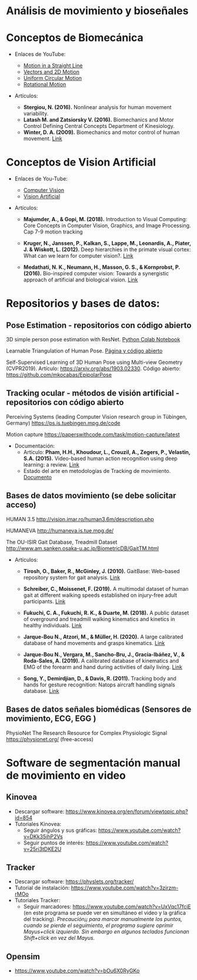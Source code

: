 # Análisis de movimiento y bioseñales

# Conceptos de Biomecánica

* Enlaces de YouTube:
  * <a href="https://www.youtube.com/watch?v=ZM8ECpBuQYE&list=PLUzB5g6dgYKzGaWy4EV2PCVnL1-iByYaV">Motion in a Straight Line</a>
  * <a href="https://www.youtube.com/watch?v=w3BhzYI6zXU&list=PLUzB5g6dgYKzGaWy4EV2PCVnL1-iByYaV&index=2">Vectors and 2D Motion</a>
  * <a href="https://www.youtube.com/watch?v=bpFK2VCRHUs&list=PLUzB5g6dgYKzGaWy4EV2PCVnL1-iByYaV&index=3">Uniform Circular Motion</a>
  * <a href="https://www.youtube.com/watch?v=fmXFWi-WfyU&list=PLUzB5g6dgYKzGaWy4EV2PCVnL1-iByYaV&index=4">Rotational Motion</a>

* Artículos:
  * **Stergiou, N. (2016).** Nonlinear analysis for human movement variability.
  * **Latash M. and Zatsiorsky V. (2016).** Biomechanics and Motor Control Defining Central Concepts Department of Kinesiology.
  * **Winter, D. A. (2009).** Biomechanics and motor control of human movement. <a href="https://edisciplinas.usp.br/pluginfile.php/4174628/mod_resource/content/2/David%20A.%20Winter-Biomechanics%20and%20Motor%20Control%20of%20Human%20Movement-Wiley%20%282009%29.pdf">Link</a>

# Conceptos de Vision Artificial

* Enlaces de You-Tube:
  * <a href="https://www.youtube.com/watch?v=WUx_9Cijssw">Computer Vision</a>
  * <a href="https://www.youtube.com/watch?v=xJrC0v2NcxI">Vision Artificial</a>
  
* Artículos:
  * **Majumder, A., & Gopi, M. (2018).** Introduction to Visual Computing: Core Concepts in Computer Vision, Graphics, and Image Processing. Cap 7-9 motion tracking

  * **Kruger, N., Janssen, P., Kalkan, S., Lappe, M., Leonardis, A., Piater, J. & Wiskott, L. (2012).** Deep hierarchies in the primate visual cortex: What can we learn for computer vision?. <a href="https://ieeexplore.ieee.org/abstract/document/6389683">Link</a>

  * **Medathati, N. K., Neumann, H., Masson, G. S., & Kornprobst, P. (2016).** Bio-inspired computer vision: Towards a synergistic approach of artificial and biological vision. <a href="https://www.sciencedirect.com/science/article/pii/S1077314216300339">Link</a>

# Repositorios y bases de datos:

## Pose Estimation - repositorios con código abierto

3D simple person pose estimation with ResNet. <a href="https://colab.research.google.com/drive/1XNsXaSb3A2oJKLsG82FG4srYcgH7eAuW">Python Colab Notebook</a>

Learnable Triangulation of Human Pose. <a href="https://saic-violet.github.io/learnable-triangulation/">Página y código abierto</a>

Self-Supervised Learning of 3D Human Pose using Multi-view Geometry (CVPR2019). Artículo: https://arxiv.org/abs/1903.02330. Código abierto: https://github.com/mkocabas/EpipolarPose

## Tracking ocular - métodos de visión artificial - repositorios con código abierto

Perceiving Systems (leading Computer Vision research group in Tübingen, Germany) https://ps.is.tuebingen.mpg.de/code

Motion capture https://paperswithcode.com/task/motion-capture/latest

* Documentación:
  * Artículo: **Pham, H.H., Khoudour, L., Crouzil, A., Zegers, P., Velastin, S.A. (2015).** Video-based human action recognition using deep learning: a review. <a href="https://e-archivo.uc3m.es/bitstream/handle/10016/26542/videobased_2015.pdf">Link</a>
  * Estado del arte en metodologías de Tracking de movimiento. <a href="https://docs.google.com/document/d/1Pas9wJ49f9aTWFHnih6zLucQE_Fbw3hL3JF5vT0G500/edit?usp=sharing">Documento</a> 

## Bases de datos movimiento (se debe solicitar acceso)

HUMAN 3.5 http://vision.imar.ro/human3.6m/description.php

HUMANEVA  http://humaneva.is.tue.mpg.de/ 

The OU-ISIR Gait Database, Treadmill Dataset http://www.am.sanken.osaka-u.ac.jp/BiometricDB/GaitTM.html

* Artículos:
  * **Tirosh, O., Baker, R., McGinley, J. (2010).** GaitBase: Web-based repository system for gait analysis. <a href="https://doi.org/10.1016/j.compbiomed.2009.11.016">Link</a> 
  
  * **Schreiber, C., Moissenet, F. (2019).** A multimodal dataset of human gait at different walking speeds established on injury-free adult participants. <a href="https://www.nature.com/articles/s41597-019-0124-4">Link</a> 

  * **Fukuchi, C. A., Fukuchi, R. K., & Duarte, M. (2018).** A public dataset of overground and treadmill walking kinematics and kinetics in healthy individuals. <a href="https://peerj.com/articles/4640/utm_source=TrendMD&utm_campaign=PeerJ_TrendMD_1&utm_medium=TrendMD">Link</a>  

  * **Jarque-Bou N., Atzori, M., & Müller, H. (2020).** A large calibrated database of hand movements and grasps kinematics. <a href="https://www.nature.com/articles/s41597-019-0349-2">Link</a> 

  * **Jarque-Bou N., Vergara, M., Sancho-Bru, J., Gracia-Ibáñez, V., & Roda-Sales, A. (2019).** A calibrated database of kinematics and EMG of the forearm and hand during activities of daily living. <a href="https://www.nature.com/articles/s41597-019-0285-1">Link</a>  

  * **Song, Y., Demirdjian, D., & Davis, R. (2011).** Tracking body and hands for gesture recognition: Natops aircraft handling signals database. <a href="http://citeseerx.ist.psu.edu/viewdoc/summary?doi=10.1.1.379.9169">Link</a>  

## Bases de datos señales biomédicas (Sensores de movimiento, ECG, EGG )

PhysioNet The Research Resource for Complex Physiologic Signal https://physionet.org/  (free-access)

# Software de segmentación manual de movimiento en video

## **Kinovea**
 
* Descargar software: https://www.kinovea.org/en/forum/viewtopic.php?id=854
* Tutoriales Kinovea: 
  * Seguir ángulos y sus gráficas: https://www.youtube.com/watch?v=DKk35ihP2Vs
  * Seguir puntos de interés: https://www.youtube.com/watch?v=25ri3tDKE2U   

## **Tracker**

* Descargar software: https://physlets.org/tracker/
* Tutorial de instalación: https://www.youtube.com/watch?v=3zirzm-rMOo 
* Tutoriales Tracker: 
  * Seguir marcadores: https://www.youtube.com/watch?v=UxVqc17fciE (en  este programa se puede ver en simultáneo el video y la gráfica del tracking). *Precaución¡¡ para marcar manualmente los puntos, cuando se pierde el seguimiento, el programa sugiere oprimir Mayus+click izquierdo. Sin embargo en algunos teclados funcionan Shift+click en vez del Mayus.*

## **Opensim** 

* https://www.youtube.com/watch?v=bOu6X0RyGKo 
